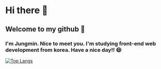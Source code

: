 # Hi there 👋 
## Welcome to my github 💬
### I'm Jungmin. Nice to meet you. I'm studying front-end web development from korea. Have a nice day!! 😄



[![Top Langs](https://github-readme-stats.vercel.app/api/top-langs/?username=minmin1243@naver.com)](https://github.com/anuraghazra/github-readme-stats)
